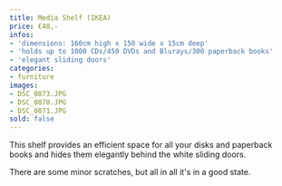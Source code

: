 ```yaml
---
title: Media Shelf (IKEA)
price: €40,-
infos:
- 'dimensions: 160cm high x 150 wide x 15cm deep'
- 'holds up to 1000 CDs/450 DVDs and Blurays/300 paperback books'
- 'elegant sliding doors'
categories:
- furniture
images:
- DSC_0873.JPG
- DSC_0870.JPG
- DSC_0871.JPG
sold: false
---
```


This shelf provides an efficient space for all your disks and paperback books and hides them elegantly behind the white sliding doors.

There are some minor scratches, but all in all it's in a good state.
